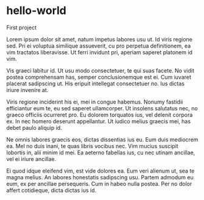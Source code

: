 # hello-world
First project

Lorem ipsum dolor sit amet, natum impetus labores usu ut. Id viris regione sed. Pri ei voluptua similique assueverit, cu pro perpetua definitionem, ea vim tractatos liberavisse. Ut ferri invidunt pri, aperiam saperet platonem id vim.

Vis graeci labitur id. Ut usu modo consectetuer, te qui suas facete. No vidit postea comprehensam has, semper conclusionemque est ei. Cum iuvaret placerat sadipscing ut. His eripuit intellegat consectetuer no. Ius dictas iriure invenire at.

Viris regione inciderint his ei, mei in congue habemus. Nonumy fastidii efficiantur eum te, eu sed saperet ullamcorper. Ut insolens salutatus nec, no graeco officiis ocurreret pro. Eu dolorem torquatos ius, vel delenit corpora ex. In nec homero deserunt appellantur. Ut iudico melius graecis mei, has debet paulo aliquip id.

Ne omnis labores graecis eos, dictas dissentias ius eu. Eum duis mediocrem ea. Mel no duis inani, te quas libris vocibus nec. Vim mucius suscipit lobortis in, alii minim id mei. Ea aeterno fabellas ius, cu nec utinam ancillae, vel ei iriure ancillae.

Ei quod idque eleifend vim, est vide dolores ea. Eum veri alienum ut, sea te magna melius. An labores honestatis sadipscing usu. Partem admodum eu eum, ex per ancillae persequeris. Cum in habeo nulla postea. Per no dolor affert cotidieque, dicta dictas ius id.
